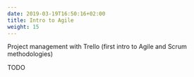 ```yaml
---
date: 2019-03-19T16:50:16+02:00
title: Intro to Agile
weight: 15
---
```



Project management with Trello (first intro to Agile and Scrum methodologies)

TODO
